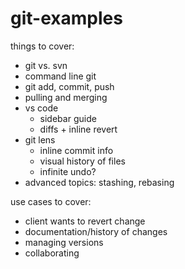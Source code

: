 # git-examples

things to cover:

- git vs. svn
- command line git
- git add, commit, push
- pulling and merging
- vs code
  - sidebar guide
  - diffs + inline revert
- git lens
  - inline commit info
  - visual history of files
  - infinite undo?
- advanced topics: stashing, rebasing

use cases to cover:

- client wants to revert change
- documentation/history of changes
- managing versions
- collaborating
